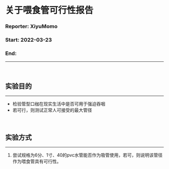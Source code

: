 # 关于喂食管可行性报告
### Reporter: XiyuMomo
### Start: 2022-03-23
### End: 
*****
&nbsp;

## 实验目的
*****
* 检验管型口枷在现实生活中是否可用于强迫吞咽
* 若可行，则测试正常人可接受的最大管径

&nbsp;
## 实验方式
*****
1. 尝试规格为6分、1寸、40的pvc水管能否作为吸管使用，若可，则说明该管径作为喂食管具有可行性。